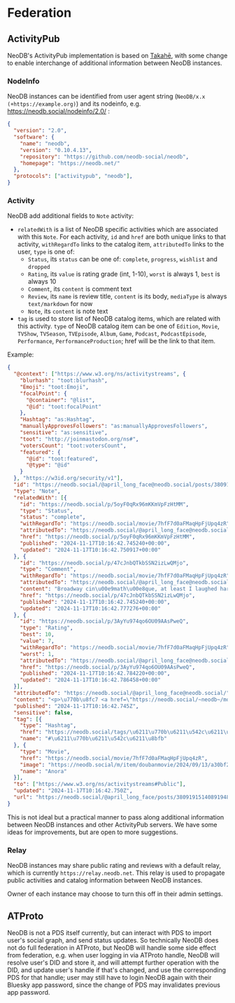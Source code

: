 # Federation

## ActivityPub

NeoDB's ActivityPub implementation is based on [Takahē](https://jointakahe.org), with some change to enable interchange of additional information between NeoDB instances.

### NodeInfo

NeoDB instances can be identified from user agent string (`NeoDB/x.x (+https://example.org)`) and its nodeinfo, e.g. https://neodb.social/nodeinfo/2.0/ :
```json
{
  "version": "2.0",
  "software": {
    "name": "neodb",
    "version": "0.10.4.13",
    "repository": "https://github.com/neodb-social/neodb",
    "homepage": "https://neodb.net/"
  },
  "protocols": ["activitypub", "neodb"],
}
```


### Activity

NeoDB add additional fields to `Note` activity:

  - `relatedWith` is a list of NeoDB specific activities which are associated with this `Note`. For each activity, `id` and `href` are both unique links to that activity, `withRegardTo` links to the catalog item, `attributedTo` links to the user, `type` is one of:
    - `Status`, its `status` can be one of: `complete`, `progress`, `wishlist` and `dropped`
    - `Rating`, its `value` is rating grade (int, 1-10), `worst` is always 1, `best` is always 10
    - `Comment`, its `content` is comment text
    - `Review`, its `name` is review title, `content` is its body, `mediaType` is always `text/markdown` for now
    - `Note`, its `content` is note text
  - `tag` is used to store list of NeoDB catalog items, which are related with this activity. `type` of NeoDB catalog item can be one of `Edition`, `Movie`, `TVShow`, `TVSeason`, `TVEpisode`, `Album`, `Game`, `Podcast`, `PodcastEpisode`, `Performance`, `PerformanceProduction`; href will be the link to that item.

Example:
```json
{
  "@context": ["https://www.w3.org/ns/activitystreams", {
    "blurhash": "toot:blurhash",
    "Emoji": "toot:Emoji",
    "focalPoint": {
      "@container": "@list",
      "@id": "toot:focalPoint"
    },
    "Hashtag": "as:Hashtag",
    "manuallyApprovesFollowers": "as:manuallyApprovesFollowers",
    "sensitive": "as:sensitive",
    "toot": "http://joinmastodon.org/ns#",
    "votersCount": "toot:votersCount",
    "featured": {
      "@id": "toot:featured",
      "@type": "@id"
    }
  }, "https://w3id.org/security/v1"],
  "id": "https://neodb.social/@april_long_face@neodb.social/posts/380919151408919488/",
  "type": "Note",
  "relatedWith": [{
    "id": "https://neodb.social/p/5oyF0qRx96mKKmVpFzHtMM",
    "type": "Status",
    "status": "complete",
    "withRegardTo": "https://neodb.social/movie/7hfF7d0aFMaqHpFjUpq4zR",
    "attributedTo": "https://neodb.social/@april_long_face@neodb.social/",
    "href": "https://neodb.social/p/5oyF0qRx96mKKmVpFzHtMM",
    "published": "2024-11-17T10:16:42.745240+00:00",
    "updated": "2024-11-17T10:16:42.750917+00:00"
  }, {
    "id": "https://neodb.social/p/47cJnbQTkbSSN2izLwQMjo",
    "type": "Comment",
    "withRegardTo": "https://neodb.social/movie/7hfF7d0aFMaqHpFjUpq4zR",
    "attributedTo": "https://neodb.social/@april_long_face@neodb.social/",
    "content": "Broadway cin\u00e9math\u00e8que, at least I laughed hard.",
    "href": "https://neodb.social/p/47cJnbQTkbSSN2izLwQMjo",
    "published": "2024-11-17T10:16:42.745240+00:00",
    "updated": "2024-11-17T10:16:42.777276+00:00"
  }, {
    "id": "https://neodb.social/p/3AyYu974qo6OU09AAsPweQ",
    "type": "Rating",
    "best": 10,
    "value": 7,
    "withRegardTo": "https://neodb.social/movie/7hfF7d0aFMaqHpFjUpq4zR",
    "worst": 1,
    "attributedTo": "https://neodb.social/@april_long_face@neodb.social/",
    "href": "https://neodb.social/p/3AyYu974qo6OU09AAsPweQ",
    "published": "2024-11-17T10:16:42.784220+00:00",
    "updated": "2024-11-17T10:16:42.786458+00:00"
  }],
  "attributedTo": "https://neodb.social/@april_long_face@neodb.social/",
  "content": "<p>\u770b\u8fc7 <a href=\"https://neodb.social/~neodb~/movie/7hfF7d0aFMaqHpFjUpq4zR\" rel=\"nofollow\">\u963f\u8bfa\u62c9</a> \ud83c\udf15\ud83c\udf15\ud83c\udf15\ud83c\udf17\ud83c\udf11  <br>Broadway cin\u00e9math\u00e8que, at least I laughed hard.</p><p><a href=\"https://neodb.social/tags/\u6211\u770b\u6211\u542c\u6211\u8bfb/\" class=\"mention hashtag\" rel=\"tag\">#\u6211\u770b\u6211\u542c\u6211\u8bfb</a></p>",
  "published": "2024-11-17T10:16:42.745Z",
  "sensitive": false,
  "tag": [{
    "type": "Hashtag",
    "href": "https://neodb.social/tags/\u6211\u770b\u6211\u542c\u6211\u8bfb/",
    "name": "#\u6211\u770b\u6211\u542c\u6211\u8bfb"
  }, {
    "type": "Movie",
    "href": "https://neodb.social/movie/7hfF7d0aFMaqHpFjUpq4zR",
    "image": "https://neodb.social/m/item/doubanmovie/2024/09/13/a30bf2f3-4f79-43ef-b22f-58ebc3fd8aae.jpg",
    "name": "Anora"
  }],
  "to": ["https://www.w3.org/ns/activitystreams#Public"],
  "updated": "2024-11-17T10:16:42.750Z",
  "url": "https://neodb.social/@april_long_face/posts/380919151408919488/"
}
```

This is not ideal but a practical manner to pass along additional information between NeoDB instances and other ActivityPub servers. We have some ideas for improvements, but are open to more suggestions.


### Relay

NeoDB instances may share public rating and reviews with a default relay, which is currently `https://relay.neodb.net`. This relay is used to propagate public activities and catalog information between NeoDB instances.

Owner of each instance may choose to turn this off in their admin settings.


## ATProto

NeoDB is not a PDS itself currently, but can interact with PDS to import user's social graph, and send status updates. So technically NeoDB does not do full federation in ATProto, but NeoDB will handle some side effect from federation, e.g. when user logging in via ATProto handle, NeoDB will resolve user's DID and store it, and will attempt further operation with the DID, and update user's handle if that's changed, and use the corresponding PDS for that handle; user may still have to login NeoDB again with their Bluesky app password, since the change of PDS may invalidates previous app password.
